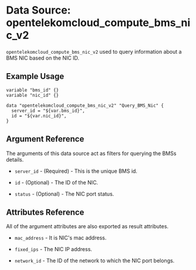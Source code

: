 # Data Source: opentelekomcloud_compute_bms_nic_v2

`opentelekomcloud_compute_bms_nic_v2` used to query information about a BMS NIC based on the NIC ID.

## Example Usage

```hcl
variable "bms_id" {}
variable "nic_id" {}

data "opentelekomcloud_compute_bms_nic_v2" "Query_BMS_Nic" {
  server_id = "${var.bms_id}",
  id = "${var.nic_id}",
}       
```

## Argument Reference

The arguments of this data source act as filters for querying the BMSs details.

* `server_id` - (Required) - This is the unique BMS id.

* `id` - (Optional) - The ID of the NIC.

* `status` - (Optional) - The NIC port status.

## Attributes Reference

All of the argument attributes are also exported as result attributes. 

* `mac_address` - It is NIC's mac address.

* `fixed_ips` - The NIC IP address.

* `network_id` - The ID of the network to which the NIC port belongs.

